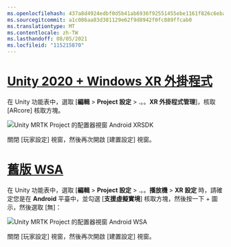 ```yaml
---
ms.openlocfilehash: 437a8d4924edbf0d5b41ab6936f92551455ebe1161f826c6ebaf849465a10bcd
ms.sourcegitcommit: a1c086aa83d381129e62f9d8942f0fc889ffcab0
ms.translationtype: MT
ms.contentlocale: zh-TW
ms.lasthandoff: 08/05/2021
ms.locfileid: "115215870"
---
```

# <a name="unity-2020--windows-xr-plugin"></a>[Unity 2020 + Windows XR 外掛程式](#tab/winxr)

在 Unity 功能表中，選取 [**編輯**  >  **Project 設定**  >  .。。**XR 外掛程式管理**]，核取 [ARcore] 核取方塊。

![Unity MRTK Project 的配置器視窗 Android XRSDK](../images/mr-learning-asa/asa-05-section3-step1-2-1-XRSDK-android.png)

關閉 [玩家設定] 視窗，然後再次開啟 [建置設定] 視窗。

# <a name="legacy-wsa"></a>[舊版 WSA](#tab/wsa)

在 Unity 功能表中，選取 [**編輯**  >  **Project 設定**  > .。。**播放機** > **XR 設定** 時，請確定您是在 **Android** 平臺中，並勾選 [**支援虛擬實境**] 核取方塊，然後按一下 + 圖示，然後選取 [無]：

![Unity MRTK Project 的配置器視窗 Android WSA](../images/mr-learning-asa/asa-05-section3-step1-2-1-Legacy.PNG)

關閉 [玩家設定] 視窗，然後再次開啟 [建置設定] 視窗。
